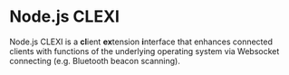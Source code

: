 # Node.js CLEXI
Node.js CLEXI is a **cl**ient **ex**tension **i**nterface that enhances connected clients with functions of the underlying operating system via Websocket connecting (e.g. Bluetooth beacon scanning).
